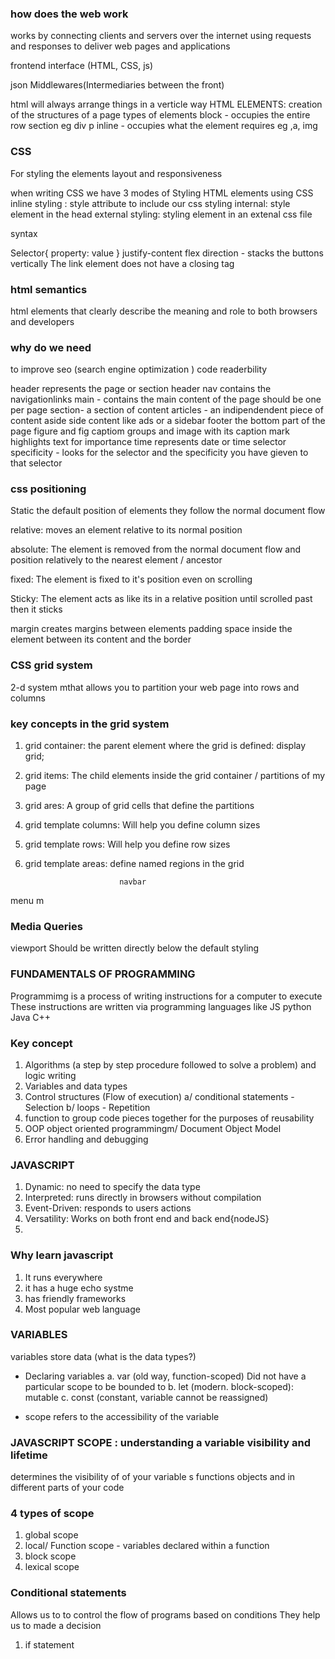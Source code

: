 ### how does the web work
works by connecting clients and servers over the internet using requests and responses to deliver web pages and applications

frontend interface (HTML, CSS, js)

json
Middlewares(Intermediaries between the front)



html will always arrange things in a verticle way
HTML ELEMENTS: creation of the structures of a page
types of elements
block - occupies the entire row section eg div p
inline - occupies what the element requires eg ,a, img

### CSS
For styling the elements
layout and responsiveness

when writing CSS we have 3 modes of Styling HTML elements using CSS
inline styling : style attribute to include our css styling
internal: style element in the head 
external styling: styling element in an extenal css file

syntax

Selector{
    property: value
}
justify-content
flex direction - stacks the buttons vertically
The link element does not have a closing tag

### html semantics
html elements that clearly describe the meaning and role to both browsers and developers
### why do we need
to improve seo (search engine optimization )
code readerbility

header represents the page or section header
nav contains the navigationlinks
main - contains the main content of the page should be one per page
section- a section of content
articles - an indipendendent piece of content
aside side content like ads or a sidebar
footer the bottom part of the page
figure and fig captiom groups and image with its caption
mark highlights text for importance
time represents date or time
selector specificity - looks for the selector and the specificity you have gieven to that selector


### css positioning

Static the default position of elements they follow the normal document flow

relative: moves an element relative to its normal position

absolute: The element is removed from the normal document flow and position relatively to the nearest element / ancestor

fixed: The element is fixed to it's position even on scrolling

Sticky: The element acts as like its in a relative position until scrolled past then it sticks

margin creates margins between elements
padding space inside the element between its content and the border

### CSS grid system
2-d system mthat allows you to partition your web page into rows and columns
### key concepts in the grid system
1. grid container: the parent element where the grid is defined: display grid;

2. grid items: The child elements inside the grid container / partitions of my page
3. grid ares: A group of grid cells that define the partitions
4. grid template columns: Will help you define column sizes
5. grid template rows: Will help you define row sizes
6. grid template areas: define named regions in the grid

                            navbar
menu                                                                       m           

### Media Queries
viewport
Should be written directly below the default styling

### FUNDAMENTALS OF PROGRAMMING
Programmimg is a process of writing instructions for a computer to execute 
These instructions are written via programming languages like JS python Java C++

### Key  concept
1. Algorithms (a step by step procedure followed to solve a problem) and logic writing
2. Variables and data types
3. Control structures (Flow of execution)
    a/ conditional statements - Selection 
    b/ loops - Repetition
 4. function to group code pieces together for the purposes of reusability
 5. OOP object oriented programmingm/ Document Object Model
 6. Error handling and debugging

 ### JAVASCRIPT
 1. Dynamic: no need to specify the data type
 2. Interpreted: runs directly in browsers without compilation
 3. Event-Driven: responds to users actions
 4. Versatility: Works on both front end and back end{nodeJS}
 5.
 
 ### Why learn javascript
  1. It runs everywhere
  2. it has a huge echo systme
  3. has friendly frameworks
  4. Most popular web language

  ### VARIABLES
  variables store data (what is the data types?)

  - Declaring variables 
  a. var (old way, function-scoped)
  Did not have a particular scope to be bounded to 
  b. let (modern. block-scoped): mutable
  c. const (constant, variable cannot be reassigned)

  - scope refers to the accessibility of the variable

  ### JAVASCRIPT SCOPE : understanding a variable visibility and lifetime
  determines the visibility of of your variable s functions objects and in different parts of your code

  ### 4 types of scope

  1. global scope
  2. local/ Function scope - variables declared within a function
  3. block scope
  4. lexical scope

### Conditional statements
Allows us to to control the flow of programs based on conditions
They help us to made a decision

1. if statement
